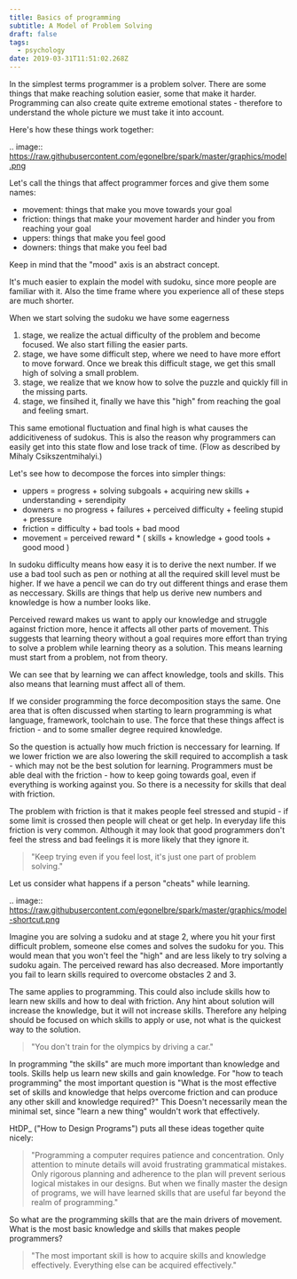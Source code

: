 ```yaml
---
title: Basics of programming
subtitle: A Model of Problem Solving
draft: false
tags:
  - psychology
date: 2019-03-31T11:51:02.268Z
---
```

In the simplest terms programmer is a problem solver. There are some things that make reaching solution easier, some that make it harder. Programming can also create quite extreme emotional states - therefore to understand the whole picture we must take it into account.

Here's how these things work together:

.. image:: https://raw.githubusercontent.com/egonelbre/spark/master/graphics/model.png

Let's call the things that affect programmer forces and give them some names:

* movement: things that make you move towards your goal
* friction: things that make your movement harder and hinder you from reaching your goal
* uppers: things that make you feel good
* downers: things that make you feel bad

Keep in mind that the "mood" axis is an abstract concept.

It's much easier to explain the model with sudoku, since more people are familiar with it. Also the time frame where you experience all of these steps are much shorter.

When we start solving the sudoku we have some eagerness

1. stage, we realize the actual difficulty of the problem and become focused. We also start filling the easier parts.
2. stage, we have some difficult step, where we need to have more effort to move forward. Once we break this difficult stage, we get this small high of solving a small problem.
3. stage, we realize that we know how to solve the puzzle and quickly fill in the missing parts.
4. stage, we finsihed it, finally we have this "high" from reaching the goal and feeling smart.

This same emotional fluctuation and final high is what causes the addicitiveness of sudokus. This is also the reason why programmers can easily get into this state flow and lose track of time. (Flow as described by Mihaly Csikszentmihalyi.)

Let's see how to decompose the forces into simpler things:

* uppers = progress + solving subgoals + acquiring new skills + understanding + serendipity
* downers = no progress + failures + perceived difficulty + feeling stupid + pressure
* friction = difficulty + bad tools + bad mood
* movement = perceived reward * ( skills + knowledge + good tools + good mood )

In sudoku difficulty means how easy it is to derive the next number. If we use a bad tool such as pen or nothing at all the required skill level must be higher. If we have a pencil we can do try out different things and erase them as neccessary. Skills are things that help us derive new numbers and knowledge is how a number looks like.

Perceived reward makes us want to apply our knowledge and struggle against friction more, hence it affects all other parts of movement. This suggests that learning theory without a goal requires more effort than trying to solve a problem while learning theory as a solution. This means learning must start from a problem, not from theory.

We can see that by learning we can affect knowledge, tools and skills. This also means that learning must affect all of them.

If we consider programming the force decomposition stays the same. One area that is often discussed when starting to learn programming is what language, framework, toolchain to use. The force that these things affect is friction - and to some smaller degree required knowledge.

So the question is actually how much friction is neccessary for learning. If we lower friction we are also lowering the skill required to accomplish a task - which may not be the best solution for learning. Programmers must be able deal with the friction - how to keep going towards goal, even if everything is working against you. So there is a necessity for skills that deal with friction.

The problem with friction is that it makes people feel stressed and stupid - if some limit is crossed then people will cheat or get help. In everyday life this friction is very common. Although it may look that good programmers don't feel the stress and bad feelings it is more likely that they ignore it.

> "Keep trying even if you feel lost, it's just one part of problem solving."

Let us consider what happens if a person "cheats" while learning.

.. image:: https://raw.githubusercontent.com/egonelbre/spark/master/graphics/model-shortcut.png

Imagine you are solving a sudoku and at stage 2, where you hit your first difficult problem, someone else comes and solves the sudoku for you. This would mean that you won't feel the "high" and are less likely to try solving a sudoku again. The perceived reward has also decreased. More importantly you fail to learn skills required to overcome obstacles 2 and 3.

The same applies to programming. This could also include skills how to learn new skills and how to deal with friction. Any hint about solution will increase the knowledge, but it will not increase skills. Therefore any helping should be focused on which skills to apply or use, not what is the quickest way to the solution.

> "You don't train for the olympics by driving a car."

In programming "the skills" are much more important than knowledge and tools. Skills help us learn new skills and gain knowledge. For "how to teach programming" the most important question is "What is the most effective set of skills and knowledge that helps overcome friction and can produce any other skill and knowledge required?" This Doesn't necessarily mean the minimal set, since "learn a new thing" wouldn't work that effectively.

HtDP_ ("How to Design Programs") puts all these ideas together quite nicely:

> "Programming a computer requires patience and concentration. Only attention to minute details will avoid frustrating grammatical mistakes. Only rigorous planning and adherence to the plan will prevent serious logical mistakes in our designs. But when we finally master the design of programs, we will have learned skills that are useful far beyond the realm of programming."

So what are the programming skills that are the main drivers of movement. What is the most basic knowledge and skills that makes people programmers?

> "The most important skill is how to acquire skills and knowledge effectively. Everything else can be acquired effectively."

